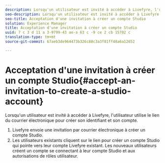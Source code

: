 ```yaml
---
description: Lorsqu'un utilisateur est invité à accéder à Livefyre, l'utilisateur utilise le lien du courrier électronique pour créer son identifiant et son compte.
seo-description: Lorsqu'un utilisateur est invité à accéder à Livefyre, l'utilisateur utilise le lien du courrier électronique pour créer son identifiant et son compte.
seo-title: Acceptation d'une invitation à créer un compte Studio
solution: Experience Manager
title: Acceptation d'une invitation à créer un compte Studio
uuid: 7 c 3 d 11 a 3-9799-43 ae-a 63 c -9 ce 2 cb 15782 c
translation-type: tm+mt
source-git-commit: 67aeb3de964473b326c88c3a3f81ff48a6a12652

---
```



# Acceptation d&#39;une invitation à créer un compte Studio{#accept-an-invitation-to-create-a-studio-account}

Lorsqu&#39;un utilisateur est invité à accéder à Livefyre, l&#39;utilisateur utilise le lien du courrier électronique pour créer son identifiant et son compte.

1. Livefyre envoie une invitation par courrier électronique à créer un compte Studio.
1. Les utilisateurs existants cliquent sur le lien pour créer un compte Studio qui pointe vers leur compte Livefyre existant. Les nouveaux utilisateurs créent un compte se connectant à leur compte Studio et aux autorisations de rôles utilisateur.

